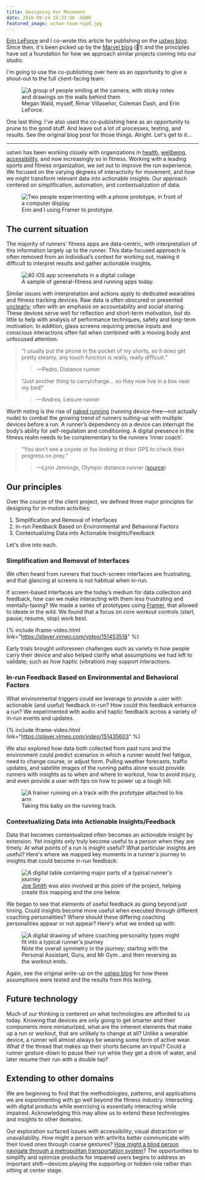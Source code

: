 ```yaml
---
title: Designing For Movement
date: 2016-09-24 15:33:56 -0400
featured_image: ustwo-team-nypd.jpg
---
```


[Erin LeForce](http://twitter.com/ErinLeForce) and I co-wrote this article for publishing on the [ustwo blog](http://ustwo.com/blog/designing-for-movement). Since then, it's been picked up by the [Marvel blog](http://blog.marvelapp.com/designing-for-movement) (🎉!) and the principles have set a foundation for how we approach similar projects coming into our studio.

I'm going to use the co-publishing over here as an opportunity to give a shout-out to the full client-facing team:

<figure>
  <img data-src="https://ik.imagekit.io/dw/notes/designing-for-movement/ustwo-team-nypd.jpg" alt="A group of people smiling at the camera, with sticky notes and drawings on the walls behind them">
  <figcaption>Megan Wald, myself, Rimar Villaseñor, Coleman Dash, and Erin LeForce.</figcaption>
</figure>

One last thing: I've also used the co-publishing here as an opportunity to prune to the good stuff. And leave out a lot of processes, testing, and results. See the original blog post for those things. Alright. Let's get to it...

<hr>

ustwo has been working closely with organizations in [health](http://moodnotes.thriveport.com/), [wellbeing](http://pauseable.com/), [accessibility](http://wayfindr.net/), and now increasingly so in fitness. Working with a leading sports and fitness organization, we set out to improve the run experience. We focused on the varying degrees of interactivity for movement, and how we might transform relevant data into actionable insights. Our approach centered on simplification, automation, and contextualization of data.

<figure>
  <img data-src="https://ik.imagekit.io/dw/notes/designing-for-movement/erin-danny-framer.jpg" alt="Two people experimenting with a phone prototype, in front of a computer display">
  <figcaption>Erin and I using Framer to prototype.</figcaption>
</figure>

## The current situation

The majority of runners’ fitness apps are data-centric, with interpretation of this information largely up to the runner. This data-focused approach is often removed from an individual’s context for working out, making it difficult to interpret results and gather actionable insights.

<figure>
  <img data-src="https://ik.imagekit.io/dw/notes/designing-for-movement/fitness-apps-landscape.jpg" alt="40 iOS app screenshots in a digital collage">
  <figcaption>A sample of general-fitness and running apps today.</figcaption>
</figure>

Similar issues with interpretation and actions apply to dedicated wearables and fitness tracking devices. Raw data is often obscured or presented [unclearly](http://twitter.com/EdwardTufte/status/289208399621672960?); often with an emphasis on accountability and social sharing. These devices serve well for reflection and short-term motivation, but do little to help with analysis of performance techniques, safety and long-term motivation. In addition, glass screens requiring precise inputs and conscious interactions often fail when combined with a moving body and unfocused attention.

> “I usually put the phone in the pocket of my shorts, so it does get pretty steamy, any touch function is really, really difficult.”
>
> > —Pedro, Distance runner

> “Just another thing to carry/charge… so they now live in a box near my bed!”
>
> > —Andrea, Leisure runner

Worth noting is the rise of [naked running](http://www.youtube.com/watch?v=TQmXMM1f8mM) (running device-free—not actually nude) to combat the growing trend of runners suiting-up with multiple devices before a run. A runner’s dependency on a device can interrupt the body’s ability for self-regulation and conditioning. A digital presence in the fitness realm needs to be complementary to the runners ‘inner coach’.

> “You don’t see a coyote or fox looking at their GPS to check their progress on prey.”
>
> > —Lynn Jennings, Olympic distance runner ([source](http://online.wsj.com/articles/how-to-run-nakedand-love-it-1401323053))

## Our principles

Over the course of the client project, we defined three major principles for designing for in-motion activities:

1. Simplification and Removal of Interfaces
2. In-run Feedback Based on Environmental and Behavioral Factors
3. Contextualizing Data into Actionable Insights/Feedback

Let's dive into each.

### Simplification and Removal of Interfaces

We often heard from runners that touch-screen interfaces are frustrating, and that glancing at screens is not habitual when in-run.

If screen-based interfaces are the today’s medium for data collection and feedback, how can we make interacting with them less frustrating and mentally-taxing? We made a series of prototypes using [Framer](http://framer.com), that allowed to ideate in the wild. We found that a focus on core workout controls (start, pause, resume, stop) work best.

{% include iframe-video.html link="https://player.vimeo.com/video/151453518" %}

Early trials brought unforeseen challenges such as variety in how people carry their device and also helped clarify what assumptions we had left to validate; such as how haptic (vibration) may support interactions.

### In-run Feedback Based on Environmental and Behavioral Factors

What environmental triggers could we leverage to provide a user with actionable (and useful) feedback in-run? How could this feedback enhance a run? We experimented with audio and haptic feedback across a variety of in-run events and updates.

{% include iframe-video.html link="https://player.vimeo.com/video/151435603" %}

We also explored how data both collected from past runs and the environment could predict scenarios in which a runner would feel fatigue, need to change course, or adjust form. Pulling weather forecasts, traffic updates, and satellite images of the running paths alone would provide runners with insights as to when and where to workout, how to avoid injury, and even provide a user with tips on how to power up a tough hill.

<figure>
  <img data-src="https://ik.imagekit.io/dw/notes/designing-for-movement/east-river-park-running-track.jpg" alt="A trainer running on a track with the prototype attached to his arm">
  <figcaption>Taking this baby on the running track.</figcaption>
</figure>

### Contextualizing Data into Actionable Insights/Feedback

Data that becomes contextualized often becomes an actionable insight by extension. Yet insights only truly become useful to a person when they are timely. At what points of a run is insight useful? What particular insights are useful? Here's where we mapped key moments in a runner's journey to insights that could become in-run feedback:

<figure>
  <img data-src="https://ik.imagekit.io/dw/notes/designing-for-movement/coach-characteristics.jpg" alt="A digital table containing major parts of a typical runner's journey">
  <figcaption><a href="http://www.josephsmithdesign.com" target="_blank" rel="noopener noreferrer">Joe Smith</a> was also involved at this point of the project, helping create this mapping and the one below.</figcaption>
</figure>

We began to see that elements of useful feedback as going beyond just timing. Could insights become more useful when executed through different coaching personalities? Where should these differing coaching personalities appear or not appear? Here's what we ended up with:

<figure>
  <img data-src="https://ik.imagekit.io/dw/notes/designing-for-movement/coach-types.jpg" alt="A digital drawing of where coaching personality types might fit into a typical runner's journey ">
  <figcaption>Note the overall symmetry in the journey; starting with the Personal Assistant, Guru, and Mr Gym...and then reversing as the workout ends.</figcaption>
</figure>

Again, see the original write-up on the [ustwo blog](http://ustwo.com/blog/designing-for-movement) for how these assumptions were tested and the results from this testing.

## Future technology

Much of our thinking is centered on what technologies are afforded to us today. Knowing that devices are only going to get smarter and their components more miniaturized, what are the inherent elements that make up a run or workout, that are unlikely to change at all? Unlike a wearable device, a runner will almost always be wearing some form of active wear. What if the thread that makes up their shorts became an input? Could a runner gesture-down to pause their run while they get a drink of water, and later resume their run with a double tap?

## Extending to other domains

We are beginning to find that the methodologies, patterns, and applications we are experimenting with go well beyond the fitness industry. Interacting with digital products while exercising is essentially interacting while impaired. Acknowledging this may allow us to extend these technologies and insights to other domains.

Our exploration surfaced issues with accessibility; visual distraction or unavailability. How might a person with arthritis better communicate with their loved ones through coarse gestures? [How might a blind person navigate through a metropolitan transportation system](http://www.wayfindr.net/)? The opportunities to simplify and optimize products for impaired users begins to address an important shift—devices playing the supporting or hidden role rather than sitting at center stage.
